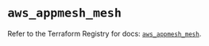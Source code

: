 # `aws_appmesh_mesh`

Refer to the Terraform Registry for docs: [`aws_appmesh_mesh`](https://registry.terraform.io/providers/hashicorp/aws/5.83.1/docs/resources/appmesh_mesh).
